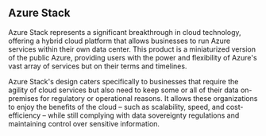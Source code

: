 ## Azure Stack

Azure Stack represents a significant breakthrough in cloud technology, offering a hybrid cloud platform that allows businesses to run Azure services within their own data center. This product is a miniaturized version of the public Azure, providing users with the power and flexibility of Azure's vast array of services but on their terms and timelines.

Azure Stack's design caters specifically to businesses that require the agility of cloud services but also need to keep some or all of their data on-premises for regulatory or operational reasons. It allows these organizations to enjoy the benefits of the cloud – such as scalability, speed, and cost-efficiency – while still complying with data sovereignty regulations and maintaining control over sensitive information.

